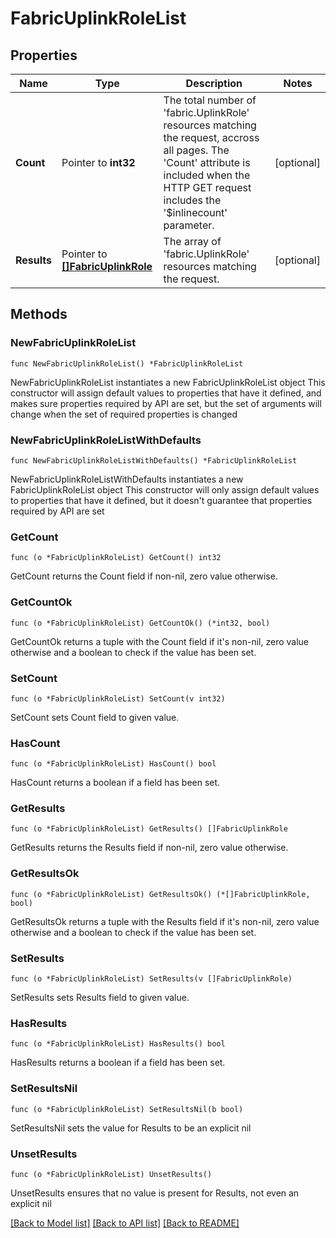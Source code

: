 # FabricUplinkRoleList

## Properties

Name | Type | Description | Notes
------------ | ------------- | ------------- | -------------
**Count** | Pointer to **int32** | The total number of &#39;fabric.UplinkRole&#39; resources matching the request, accross all pages. The &#39;Count&#39; attribute is included when the HTTP GET request includes the &#39;$inlinecount&#39; parameter. | [optional] 
**Results** | Pointer to [**[]FabricUplinkRole**](fabric.UplinkRole.md) | The array of &#39;fabric.UplinkRole&#39; resources matching the request. | [optional] 

## Methods

### NewFabricUplinkRoleList

`func NewFabricUplinkRoleList() *FabricUplinkRoleList`

NewFabricUplinkRoleList instantiates a new FabricUplinkRoleList object
This constructor will assign default values to properties that have it defined,
and makes sure properties required by API are set, but the set of arguments
will change when the set of required properties is changed

### NewFabricUplinkRoleListWithDefaults

`func NewFabricUplinkRoleListWithDefaults() *FabricUplinkRoleList`

NewFabricUplinkRoleListWithDefaults instantiates a new FabricUplinkRoleList object
This constructor will only assign default values to properties that have it defined,
but it doesn't guarantee that properties required by API are set

### GetCount

`func (o *FabricUplinkRoleList) GetCount() int32`

GetCount returns the Count field if non-nil, zero value otherwise.

### GetCountOk

`func (o *FabricUplinkRoleList) GetCountOk() (*int32, bool)`

GetCountOk returns a tuple with the Count field if it's non-nil, zero value otherwise
and a boolean to check if the value has been set.

### SetCount

`func (o *FabricUplinkRoleList) SetCount(v int32)`

SetCount sets Count field to given value.

### HasCount

`func (o *FabricUplinkRoleList) HasCount() bool`

HasCount returns a boolean if a field has been set.

### GetResults

`func (o *FabricUplinkRoleList) GetResults() []FabricUplinkRole`

GetResults returns the Results field if non-nil, zero value otherwise.

### GetResultsOk

`func (o *FabricUplinkRoleList) GetResultsOk() (*[]FabricUplinkRole, bool)`

GetResultsOk returns a tuple with the Results field if it's non-nil, zero value otherwise
and a boolean to check if the value has been set.

### SetResults

`func (o *FabricUplinkRoleList) SetResults(v []FabricUplinkRole)`

SetResults sets Results field to given value.

### HasResults

`func (o *FabricUplinkRoleList) HasResults() bool`

HasResults returns a boolean if a field has been set.

### SetResultsNil

`func (o *FabricUplinkRoleList) SetResultsNil(b bool)`

 SetResultsNil sets the value for Results to be an explicit nil

### UnsetResults
`func (o *FabricUplinkRoleList) UnsetResults()`

UnsetResults ensures that no value is present for Results, not even an explicit nil

[[Back to Model list]](../README.md#documentation-for-models) [[Back to API list]](../README.md#documentation-for-api-endpoints) [[Back to README]](../README.md)


